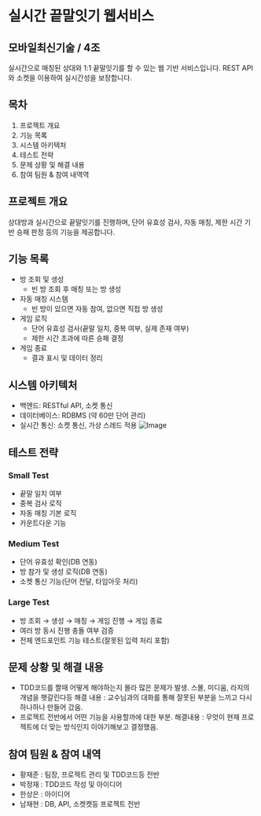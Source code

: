# 실시간 끝말잇기 웹서비스
## 모바일최신기술 / 4조

실시간으로 매칭된 상대와 1:1 끝말잇기를 할 수 있는 웹 기반 서비스입니다. REST API와 소켓을 이용하여 실시간성을 보장합니다.

## 목차
1. 프로젝트 개요
2. 기능 목록
3. 시스템 아키텍처
4. 테스트 전략
5. 문제 상황 및 해결 내용
6. 참여 팀원 & 참여 내역역

## 프로젝트 개요
상대방과 실시간으로 끝말잇기를 진행하며, 단어 유효성 검사, 자동 매칭, 제한 시간 기반 승패 판정 등의 기능을 제공합니다.

## 기능 목록
- 방 조회 및 생성
  - 빈 방 조회 후 매칭 또는 방 생성
- 자동 매칭 시스템
  - 빈 방이 있으면 자동 참여, 없으면 직접 방 생성
- 게임 로직
  - 단어 유효성 검사(끝말 일치, 중복 여부, 실제 존재 여부)
  - 제한 시간 초과에 따른 승패 결정
- 게임 종료
  - 결과 표시 및 데이터 정리

## 시스템 아키텍처
- 백엔드: RESTful API, 소켓 통신
- 데이터베이스: RDBMS (약 60만 단어 관리)
- 실시간 통신: 소켓 통신, 가상 스레드 적용
![Image](https://github.com/user-attachments/assets/cb7b4a48-ba68-4b6a-bd4e-2c57960429d6)

## 테스트 전략

### Small Test
- 끝말 일치 여부
- 중복 검사 로직
- 자동 매칭 기본 로직
- 카운트다운 기능

### Medium Test
- 단어 유효성 확인(DB 연동)
- 방 참가 및 생성 로직(DB 연동)
- 소켓 통신 기능(단어 전달, 타임아웃 처리)

### Large Test
- 방 조회 → 생성 → 매칭 → 게임 진행 → 게임 종료
- 여러 방 동시 진행 충돌 여부 검증
- 전체 엔드포인트 기능 테스트(잘못된 입력 처리 포함)

## 문제 상황 및 해결 내용
- TDD코드를 짤때 어떻게 해야하는지 몰라 많은 문제가 발생. 스몰, 미디움, 라지의 개념을 햇갈린다등
해결 내용 : 교수님과의 대화를 통해 잘못된 부분을 느끼고 다시 하나하나 만들어 갔음.
- 프로젝트 전반에서 어떤 기능을 사용할까에 대한 부분. 
해결내용 : 무엇이 현재 프로젝트에 더 맞는 방식인지 이야기해보고 결정했음.

## 참여 팀원 & 참여 내역
- 황재준 : 팀장, 프로젝트 관리 및 TDD코드등 전반
- 박정재 : TDD코드 작성 및 아이디어
- 한상은 : 아이디어 
- 남재현 : DB, API, 소켓켓등 프로젝트 전반

